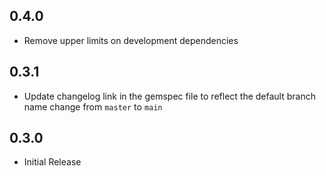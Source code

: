 ## 0.4.0
- Remove upper limits on development dependencies

## 0.3.1
- Update changelog link in the gemspec file to reflect the default branch name change from `master` to `main`

## 0.3.0  
- Initial Release
